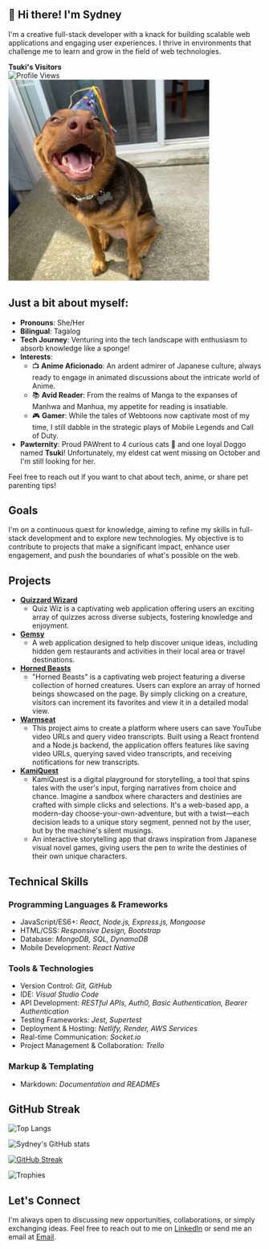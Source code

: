 ## 👋 Hi there! I'm Sydney

I'm a creative full-stack developer with a knack for building scalable web applications and engaging user experiences. I thrive in environments that challenge me to learn and grow in the field of web technologies.


**Tsuki's Visitors** <br> ![Profile Views](https://komarev.com/ghpvc/?username=sfpagalan&color=blueviolet&style=flat-square&label=PROFILE+VIEWS) <br>
<img src="tsukipic.jpg" alt="My Doggo" width="400" height="400"/>

## Just a bit about myself:

- **Pronouns**: She/Her
- **Bilingual**: Tagalog
- **Tech Journey**: Venturing into the tech landscape with enthusiasm to absorb knowledge like a sponge!
- **Interests**: 
  - 📺 **Anime Aficionado**: An ardent admirer of Japanese culture, always ready to engage in animated discussions about the intricate world of Anime.
  - 📚 **Avid Reader**: From the realms of Manga to the expanses of Manhwa and Manhua, my appetite for reading is insatiable.
  - 🎮 **Gamer**: While the tales of Webtoons now captivate most of my time, I still dabble in the strategic plays of Mobile Legends and Call of Duty.
- **Pawternity**: Proud PAWrent to 4 curious cats 🐾 and one loyal Doggo named **Tsuki**! Unfortunately, my eldest cat went missing on October and I'm still looking for her.

Feel free to reach out if you want to chat about tech, anime, or share pet parenting tips!

## Goals
I'm on a continuous quest for knowledge, aiming to refine my skills in full-stack development and to explore new technologies. My objective is to contribute to projects that make a significant impact, enhance user engagement, and push the boundaries of what's possible on the web.

## Projects

- [**Quizzard Wizard**](https://github.com/Code-Fellow-Quizzards/quizzard-wizard)
  - Quiz Wiz is a captivating web application offering users an exciting array of quizzes across diverse subjects, fostering knowledge and enjoyment.
 - [**Gemsy**](https://github.com/301-Team-2/gemsy)
   - A web application designed to help discover unique ideas, including hidden gem restaurants and activities in their local area or travel destinations.
 - [**Horned Beasts**](https://github.com/sfpagalan/horned-beast)
   - "Horned Beasts" is a captivating web project featuring a diverse collection of horned creatures. Users can explore an array of horned beings showcased on the page. By simply clicking on a creature, visitors can increment its favorites and view it in a detailed modal view.
 - [**Warmseat**](https://github.com/orgs/Warmseat/repositories)
   - This project aims to create a platform where users can save YouTube video URLs and query video transcripts. Built using a React frontend and a Node.js backend, the application offers features like saving video URLs, querying saved video transcripts, and receiving notifications for new transcripts.
 - [**KamiQuest**](https://github.com/sfpagalan/KamiQuest)
   - KamiQuest is a digital playground for storytelling, a tool that spins tales with the user's input, forging narratives from choice and chance. Imagine a sandbox where characters and destinies are crafted with simple clicks and selections. It's a web-based app, a modern-day choose-your-own-adventure, but with a twist—each decision leads to a unique story segment, penned not by the user, but by the machine's silent musings.
   - An interactive storytelling app that draws inspiration from Japanese visual novel games, giving users the pen to write the destinies of their own unique characters.

## Technical Skills

### Programming Languages & Frameworks
- JavaScript/ES6+: *React, Node.js, Express.js, Mongoose*
- HTML/CSS: *Responsive Design, Bootstrap*
- Database: *MongoDB, SQL, DynamoDB*
- Mobile Development: *React Native*

### Tools & Technologies
- Version Control: *Git, GitHub*
- IDE: *Visual Studio Code*
- API Development: *RESTful APIs, Auth0, Basic Authentication, Bearer Authentication*
- Testing Frameworks: *Jest, Supertest*
- Deployment & Hosting: *Netlify, Render, AWS Services*
- Real-time Communication: *Socket.io*
- Project Management & Collaboration: *Trello*

### Markup & Templating
- Markdown: *Documentation and READMEs*

## GitHub Streak

![Top Langs](https://github-readme-stats.vercel.app/api/top-langs/?username=sfpagalan&layout=compact&theme=radical)

![Sydney's GitHub stats](https://github-readme-stats.vercel.app/api?username=sfpagalan&show_icons=true&theme=radical)

[![GitHub Streak](https://streak-stats.demolab.com/?user=sfpagalan&theme=dark)](https://git.io/streak-stats)

![Trophies](https://github-profile-trophy.vercel.app/?username=sfpagalan&theme=onedark)


## Let's Connect
I'm always open to discussing new opportunities, collaborations, or simply exchanging ideas. Feel free to reach out to me on [LinkedIn](https://www.linkedin.com/in/sfpagalan/) or send me an email at [Email](sfpagalan@gmail.com).

<!---
sfpagalan/sfpagalan is a ✨ special ✨ repository because its `README.md` (this file) appears on your GitHub profile.
You can click the Preview link to take a look at your changes.
--->
